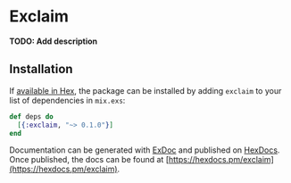 # Exclaim

**TODO: Add description**

## Installation

If [available in Hex](https://hex.pm/docs/publish), the package can be installed
by adding `exclaim` to your list of dependencies in `mix.exs`:

```elixir
def deps do
  [{:exclaim, "~> 0.1.0"}]
end
```

Documentation can be generated with [ExDoc](https://github.com/elixir-lang/ex_doc)
and published on [HexDocs](https://hexdocs.pm). Once published, the docs can
be found at [https://hexdocs.pm/exclaim](https://hexdocs.pm/exclaim).

